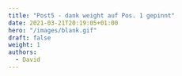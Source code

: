 ```yaml
---
title: "Post5 - dank weight auf Pos. 1 gepinnt"
date: 2021-03-21T20:19:05+01:00
hero: "/images/blank.gif"
draft: false
weight: 1
authors:
  - David
---
```


